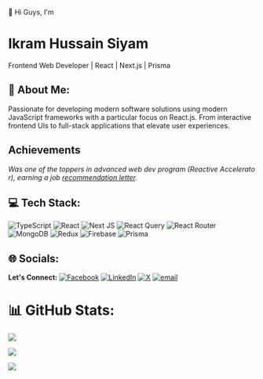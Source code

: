 👋 Hi Guys, I'm
# Ikram Hussain Siyam
Frontend Web Developer | React | Next.js | Prisma

## 💫 About Me:

Passionate for developing modern software solutions using modern JavaScript frameworks with a particular focus on React.js. From interactive frontend UIs to full-stack applications that elevate user experiences.

## Achievements

_Was one of the toppers in advanced web dev program (Reactive Accelerator), earning a job [recommendation letter](https://learnwithsumit.com/certificates/verify/LWSCTXN-2XTNQOXQ#:~:text=%F0%9F%9A%80%20%C2%A0%20Performance%20Certificates)._

## 💻 Tech Stack:

![TypeScript](https://img.shields.io/badge/typescript-%23007ACC.svg?style=for-the-badge&logo=typescript&logoColor=white) ![React](https://img.shields.io/badge/react-%2320232a.svg?style=for-the-badge&logo=react&logoColor=%2361DAFB) ![Next JS](https://img.shields.io/badge/Next-black?style=for-the-badge&logo=next.js&logoColor=white) ![React Query](https://img.shields.io/badge/-React%20Query-FF4154?style=for-the-badge&logo=react%20query&logoColor=white) ![React Router](https://img.shields.io/badge/React_Router-CA4245?style=for-the-badge&logo=react-router&logoColor=white)  ![MongoDB](https://img.shields.io/badge/MongoDB-%234ea94b.svg?style=for-the-badge&logo=mongodb&logoColor=white) ![Redux](https://img.shields.io/badge/redux-%23593d88.svg?style=for-the-badge&logo=redux&logoColor=white) ![Firebase](https://img.shields.io/badge/firebase-a08021?style=for-the-badge&logo=firebase&logoColor=ffcd34) ![Prisma](https://img.shields.io/badge/Prisma-3982CE?style=for-the-badge&logo=Prisma&logoColor=white)


## 🌐 Socials:

**Let's Connect:** [![Facebook](https://img.shields.io/badge/Facebook-%231877F2.svg?logo=Facebook&logoColor=white)](https://facebook.com/IkramHussainSiyam) [![LinkedIn](https://img.shields.io/badge/LinkedIn-%230077B5.svg?logo=linkedin&logoColor=white)](https://linkedin.com/in/ikramhussainsiyam) [![X](https://img.shields.io/badge/X-black.svg?logo=X&logoColor=white)](https://x.com/IkramHussain30) [![email](https://img.shields.io/badge/Email-D14836?logo=gmail&logoColor=white)](mailto:ikramhussainsiyam@gmail.com) 


# 📊 GitHub Stats:

![](https://github-readme-stats.vercel.app/api?username=IkramHussainSiyam&theme=transparent&hide_border=false&include_all_commits=false&count_private=false)

![](https://nirzak-streak-stats.vercel.app/?user=IkramHussainSiyam&theme=transparent&hide_border=false)

![](https://github-readme-stats.vercel.app/api/top-langs/?username=IkramHussainSiyam&theme=transparent&hide_border=false&include_all_commits=false&count_private=false&layout=compact)

